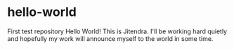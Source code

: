 # hello-world
First test repository
Hello World! This is Jitendra. I'll be working hard quietly and hopefully my work will announce myself to the world in some time.
